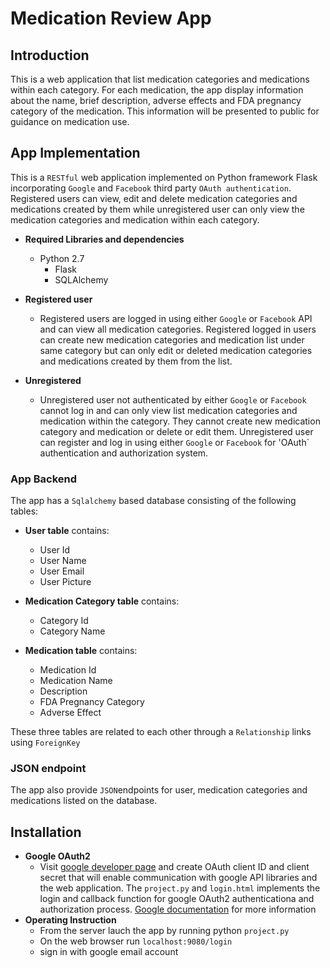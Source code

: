 # Medication Review App
## Introduction
This is a web application that list medication categories and medications within each category. For each medication, the app display information about the name, brief description, adverse effects and FDA pregnancy category of the medication. This information will be presented to public for guidance on medication use. 

## App Implementation
This is a `RESTful` web application implemented on Python framework Flask incorporating `Google` and `Facebook` third party `OAuth authentication`. Registered users can view, edit and delete medication categories and medications created by them while unregistered user can only view the medication categories and medication within each category.

* **Required Libraries and dependencies** 
  - Python 2.7 
    - Flask
    - SQLAlchemy

* **Registered user**
  - Registered users are logged in using either `Google` or `Facebook` API and can view all medication categories. Registered logged in users can create new medication categories and medication list under same category but can only edit or deleted medication categories and medications created by them from the list.
* **Unregistered**
  - Unregistered user not authenticated by either `Google` or `Facebook` cannot log in and can only view list medication categories and medication within the category. They cannot create new medication category and medication or delete or edit them. Unregistered user can register and log in using either `Google` or `Facebook` for 'OAuth` authentication and authorization system.
### App Backend
The app has a `Sqlalchemy` based database consisting of the following tables:
* **User table** contains:
  - User Id
  - User Name
  - User Email
  - User Picture

* **Medication Category table** contains:
   - Category Id
   - Category Name
   
* **Medication table** contains:
  - Medication Id
  - Medication Name
  - Description
  - FDA Pregnancy Category
  - Adverse Effect
   
These three tables are related to each other through a `Relationship` links using `ForeignKey`
   
### JSON endpoint
The app also provide `JSON`endpoints for user, medication categories and medications listed on the database.

## Installation
* **Google OAuth2** 
   - Visit [google developer page](https://console.developers.google.com/apis) and create OAuth client ID and client secret that will enable communication with google API libraries and the web application. The `project.py` and `login.html` implements the login and callback function for google OAuth2 authenticationa and authorization process. [Google documentation](https://developers.google.com/identity/protocols/OAuth2) for more information
 * **Operating Instruction**
    - From the server lauch the app by running python `project.py`
    - On the web browser run `localhost:9080/login` 
    - sign in with google email account

